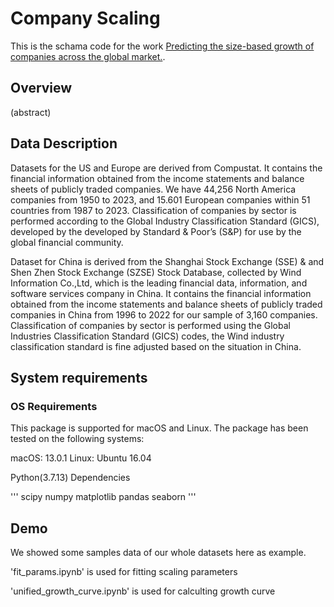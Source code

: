 # Company Scaling

This is the schama code for the work [Predicting the size-based growth of companies across the global market.](https://arxiv.org/abs/2109.10379). 

## Overview

(abstract)

## Data Description

Datasets for the US and Europe are derived from Compustat. It contains the financial information obtained from the income statements and balance sheets of publicly traded companies. We have 44,256 North America companies from 1950 to 2023, and 15.601 European companies within 51 countries from 1987 to 2023. Classification of companies by sector is performed according to the Global Industry Classification Standard (GICS), developed by the developed by Standard & Poor’s (S&P) for use by the global financial community.

Dataset for China is derived from the Shanghai Stock Exchange (SSE) & and Shen Zhen Stock Exchange (SZSE) Stock Database, collected by Wind Information Co.,Ltd, which is the leading financial data, information, and software services company in China. It contains the financial information obtained from the income statements and balance sheets of publicly traded companies in China from 1996 to 2022 for our sample of 3,160 companies. Classification of companies by sector is performed using the Global Industries Classification Standard (GICS) codes, the Wind industry
classification standard is fine adjusted based on the situation in China.


## System requirements

### OS Requirements
This package is supported for macOS and Linux. The package has been tested on the following systems:

macOS: 13.0.1
Linux: Ubuntu 16.04

Python(3.7.13) Dependencies

'''
scipy
numpy
matplotlib
pandas
seaborn
'''

## Demo

We showed some samples data of our whole datasets here as example. 

'fit_params.ipynb'  is used for fitting scaling parameters

'unified_growth_curve.ipynb' is used for calculting growth curve

